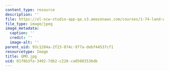 ```yaml
---
content_type: resource
description: ''
file: https://ol-ocw-studio-app-qa.s3.amazonaws.com/courses/1-74-land-water-food-and-climate-fall-2020/01f8b3fa34927db2c228ca05083536db_GMO.jpg
file_type: image/jpeg
image_metadata:
  caption: ''
  credit: ''
  image-alt: ''
parent_uid: 93c1284a-2f23-874c-977a-debf44537cf1
resourcetype: Image
title: GMO.jpg
uid: 01f8b3fa-3492-7db2-c228-ca05083536db
---
```

